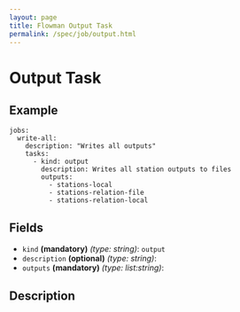 ```yaml
---
layout: page
title: Flowman Output Task
permalink: /spec/job/output.html
---
```

# Output Task

## Example
```
jobs:
  write-all:
    description: "Writes all outputs"
    tasks:
      - kind: output
        description: Writes all station outputs to files
        outputs:
          - stations-local
          - stations-relation-file
          - stations-relation-local
```
## Fields

* `kind` **(mandatory)** *(type: string)*: `output`
* `description` **(optional)** *(type: string)*:
* `outputs` **(mandatory)** *(type: list:string)*:

## Description
